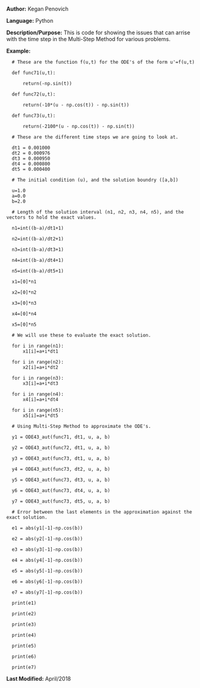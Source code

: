 **Author:** Kegan Penovich

**Language:** Python

**Description/Purpose:** This is code for showing the issues that can arrise with the time step in the Multi-Step Method for various problems.

**Example:**
      
      # These are the function f(u,t) for the ODE's of the form u'=f(u,t)

      def func71(u,t):

          return(-np.sin(t))

      def func72(u,t):

          return(-10*(u - np.cos(t)) - np.sin(t))

      def func73(u,t):

          return(-2100*(u - np.cos(t)) - np.sin(t))

      # These are the different time steps we are going to look at.

      dt1 = 0.001000
      dt2 = 0.000976
      dt3 = 0.000950
      dt4 = 0.000800
      dt5 = 0.000400

      # The initial condition (u), and the solution boundry ([a,b])
      
      u=1.0
      a=0.0
      b=2.0

      # Length of the solution interval (n1, n2, n3, n4, n5), and the vectors to hold the exact values.

      n1=int((b-a)/dt1+1)

      n2=int((b-a)/dt2+1)

      n3=int((b-a)/dt3+1)

      n4=int((b-a)/dt4+1)

      n5=int((b-a)/dt5+1)

      x1=[0]*n1

      x2=[0]*n2

      x3=[0]*n3

      x4=[0]*n4

      x5=[0]*n5
      
      # We will use these to evaluate the exact solution. 

      for i in range(n1):
          x1[i]=a+i*dt1

      for i in range(n2):
          x2[i]=a+i*dt2

      for i in range(n3):
          x3[i]=a+i*dt3    

      for i in range(n4):
          x4[i]=a+i*dt4

      for i in range(n5):
          x5[i]=a+i*dt5 

      # Using Multi-Step Method to approximate the ODE's.

      y1 = ODE43_aut(func71, dt1, u, a, b)

      y2 = ODE43_aut(func72, dt1, u, a, b)

      y3 = ODE43_aut(func73, dt1, u, a, b)

      y4 = ODE43_aut(func73, dt2, u, a, b)

      y5 = ODE43_aut(func73, dt3, u, a, b)

      y6 = ODE43_aut(func73, dt4, u, a, b)

      y7 = ODE43_aut(func73, dt5, u, a, b)
      
      # Error between the last elements in the approximation against the exact solution.

      e1 = abs(y1[-1]-np.cos(b))

      e2 = abs(y2[-1]-np.cos(b))

      e3 = abs(y3[-1]-np.cos(b))

      e4 = abs(y4[-1]-np.cos(b))

      e5 = abs(y5[-1]-np.cos(b))

      e6 = abs(y6[-1]-np.cos(b))

      e7 = abs(y7[-1]-np.cos(b))

      print(e1)

      print(e2)

      print(e3)

      print(e4)

      print(e5)

      print(e6)

      print(e7)

**Last Modified:** April/2018
